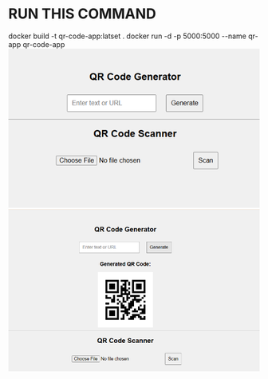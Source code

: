 # RUN THIS COMMAND
docker build -t qr-code-app:latset .
docker run -d -p 5000:5000 --name qr-app qr-code-app
![image Alt](https://github.com/Harsha-1323/QR-code-app/blob/1e1c2bf30ad56109062fccdb9718db343574f891/QR_CODE_1.png)
![image Alt](https://github.com/Harsha-1323/QR-code-app/blob/f8d5e96297db58caa8079e2782cc18b59a7882c0/QR_CODE_2.png)

